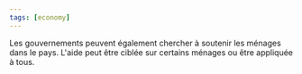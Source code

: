 ```yaml
---
tags: [economy] 
---
```


Les gouvernements peuvent également chercher à soutenir les ménages dans le pays. L'aide peut être ciblée sur certains ménages ou être appliquée à tous.